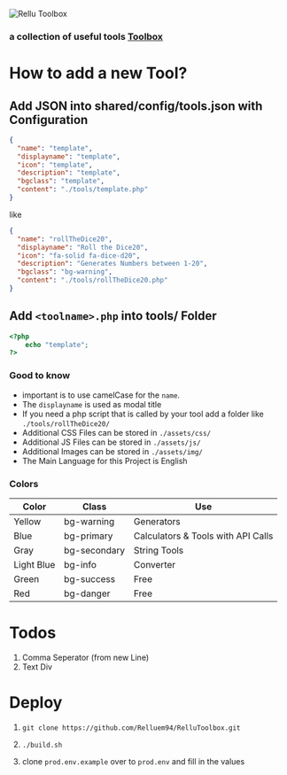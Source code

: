 ![Rellu Toolbox](https://img.relluem94.de/logos/web/rellutoolbox.png)

### a collection of useful tools [Toolbox](https://toolbox.rellu.de)

# How to add a new Tool?

## Add JSON into shared/config/tools.json with Configuration

```json
{
  "name": "template",
  "displayname": "template",
  "icon": "template",
  "description": "template",
  "bgclass": "template",
  "content": "./tools/template.php"
}
```

like

```json
{
  "name": "rollTheDice20",
  "displayname": "Roll the Dice20",
  "icon": "fa-solid fa-dice-d20",
  "description": "Generates Numbers between 1-20",
  "bgclass": "bg-warning",
  "content": "./tools/rollTheDice20.php"
}
```

## Add `<toolname>.php` into tools/ Folder

```php
<?php
    echo "template";
?>
```

### Good to know

- important is to use camelCase for the `name`.
- The `displayname` is used as modal title
- If you need a php script that is called by your tool add a folder like `./tools/rollTheDice20/`
- Additional CSS Files can be stored in `./assets/css/`
- Additional JS Files can be stored in `./assets/js/`
- Additional Images can be stored in `./assets/img/`
- The Main Language for this Project is English

### Colors

| Color      | Class        | Use                                |
| ---------- | ------------ | ---------------------------------- |
| Yellow     | bg-warning   | Generators                         |
| Blue       | bg-primary   | Calculators & Tools with API Calls |
| Gray       | bg-secondary | String Tools                       |
| Light Blue | bg-info      | Converter                          |
| Green      | bg-success   | Free                               |
| Red        | bg-danger    | Free                               |

# Todos

1. Comma Seperator (from new Line)
1. Text Div

# Deploy

1. ```shell
   git clone https://github.com/Relluem94/RelluToolbox.git
   ```
1. ```shell
   ./build.sh
   ```
1. clone `prod.env.example` over to `prod.env` and fill in the values
